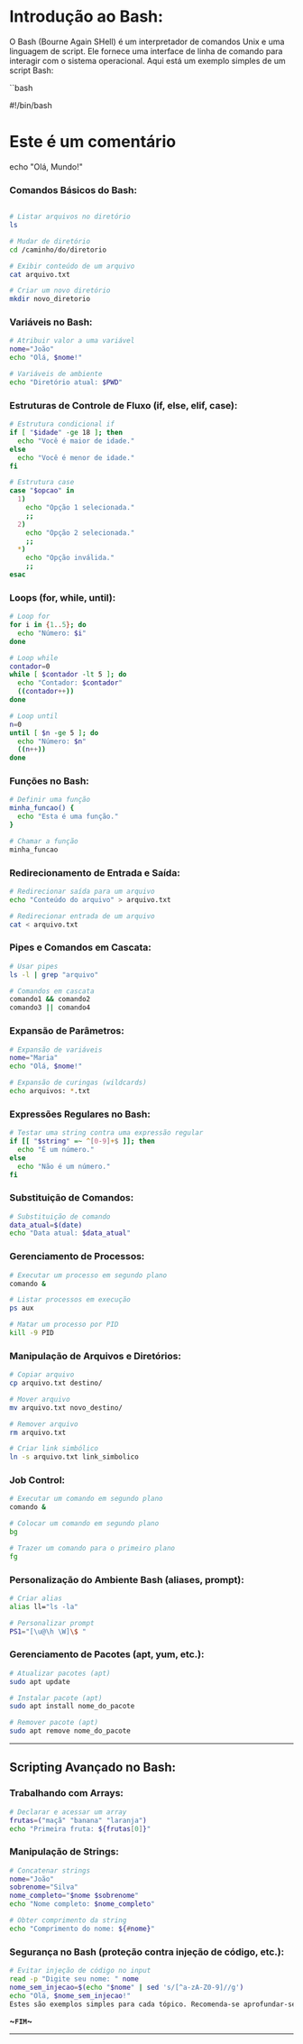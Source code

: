 # **Introdução ao Bash:**
O Bash (Bourne Again SHell) é um interpretador de comandos Unix e uma linguagem de script. Ele fornece uma interface de linha de comando para interagir com o sistema operacional. Aqui está um exemplo simples de um script Bash:

``bash

#!/bin/bash
# Este é um comentário
echo "Olá, Mundo!"

### Comandos Básicos do Bash:

```bash

# Listar arquivos no diretório
ls

# Mudar de diretório
cd /caminho/do/diretorio

# Exibir conteúdo de um arquivo
cat arquivo.txt

# Criar um novo diretório
mkdir novo_diretorio
```

### Variáveis no Bash:

```bash
# Atribuir valor a uma variável
nome="João"
echo "Olá, $nome!"

# Variáveis de ambiente
echo "Diretório atual: $PWD"
```

### Estruturas de Controle de Fluxo (if, else, elif, case):

```bash
# Estrutura condicional if
if [ "$idade" -ge 18 ]; then
  echo "Você é maior de idade."
else
  echo "Você é menor de idade."
fi

# Estrutura case
case "$opcao" in
  1)
    echo "Opção 1 selecionada."
    ;;
  2)
    echo "Opção 2 selecionada."
    ;;
  *)
    echo "Opção inválida."
    ;;
esac
```

### Loops (for, while, until):

```bash
# Loop for
for i in {1..5}; do
  echo "Número: $i"
done

# Loop while
contador=0
while [ $contador -lt 5 ]; do
  echo "Contador: $contador"
  ((contador++))
done

# Loop until
n=0
until [ $n -ge 5 ]; do
  echo "Número: $n"
  ((n++))
done
```

### Funções no Bash:

```bash
# Definir uma função
minha_funcao() {
  echo "Esta é uma função."
}

# Chamar a função
minha_funcao
```

### Redirecionamento de Entrada e Saída:

```bash
# Redirecionar saída para um arquivo
echo "Conteúdo do arquivo" > arquivo.txt

# Redirecionar entrada de um arquivo
cat < arquivo.txt
```

### Pipes e Comandos em Cascata:

```bash
# Usar pipes
ls -l | grep "arquivo"

# Comandos em cascata
comando1 && comando2
comando3 || comando4
```

### Expansão de Parâmetros:

```bash
# Expansão de variáveis
nome="Maria"
echo "Olá, $nome!"

# Expansão de curingas (wildcards)
echo arquivos: *.txt
```

### Expressões Regulares no Bash:

```bash
# Testar uma string contra uma expressão regular
if [[ "$string" =~ ^[0-9]+$ ]]; then
  echo "É um número."
else
  echo "Não é um número."
fi
```

### Substituição de Comandos:

```bash
# Substituição de comando
data_atual=$(date)
echo "Data atual: $data_atual"
```

### Gerenciamento de Processos:

```bash
# Executar um processo em segundo plano
comando &

# Listar processos em execução
ps aux

# Matar um processo por PID
kill -9 PID
```

### Manipulação de Arquivos e Diretórios:

```bash
# Copiar arquivo
cp arquivo.txt destino/

# Mover arquivo
mv arquivo.txt novo_destino/

# Remover arquivo
rm arquivo.txt

# Criar link simbólico
ln -s arquivo.txt link_simbolico
```

### Job Control:

```bash
# Executar um comando em segundo plano
comando &

# Colocar um comando em segundo plano
bg

# Trazer um comando para o primeiro plano
fg
```

### Personalização do Ambiente Bash (aliases, prompt):

```bash
# Criar alias
alias ll="ls -la"

# Personalizar prompt
PS1="[\u@\h \W]\$ "
```

### Gerenciamento de Pacotes (apt, yum, etc.):

```bash
# Atualizar pacotes (apt)
sudo apt update

# Instalar pacote (apt)
sudo apt install nome_do_pacote

# Remover pacote (apt)
sudo apt remove nome_do_pacote
```

---

## Scripting Avançado no Bash:

### Trabalhando com Arrays:

```bash
# Declarar e acessar um array
frutas=("maçã" "banana" "laranja")
echo "Primeira fruta: ${frutas[0]}"
```

### Manipulação de Strings:

```bash
# Concatenar strings
nome="João"
sobrenome="Silva"
nome_completo="$nome $sobrenome"
echo "Nome completo: $nome_completo"

# Obter comprimento da string
echo "Comprimento do nome: ${#nome}"
```

### Segurança no Bash (proteção contra injeção de código, etc.):

```bash
# Evitar injeção de código no input
read -p "Digite seu nome: " nome
nome_sem_injecao=$(echo "$nome" | sed 's/[^a-zA-Z0-9]//g')
echo "Olá, $nome_sem_injecao!"
Estes são exemplos simples para cada tópico. Recomenda-se aprofundar-se em cada tema para uma compreensão mais completa.
```


**~`FIM`~**

---
